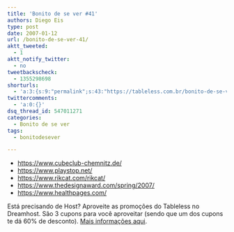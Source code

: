 ```yaml
---
title: 'Bonito de se ver #41'
authors: Diego Eis
type: post
date: 2007-01-12
url: /bonito-de-se-ver-41/
aktt_tweeted:
  - 1
aktt_notify_twitter:
  - no
tweetbackscheck:
  - 1355298698
shorturls:
  - 'a:3:{s:9:"permalink";s:43:"https://tableless.com.br/bonito-de-se-ver-41";s:7:"tinyurl";s:26:"https://tinyurl.com/3ctcrn3";s:4:"isgd";s:19:"https://is.gd/vX9ZaN";}'
twittercomments:
  - 'a:0:{}'
dsq_thread_id: 547011271
categories:
  - Bonito de se ver
tags:
  - bonitodesever

---
```

  * <https://www.cubeclub-chemnitz.de/>
  * <https://www.playstop.net/>
  * <https://www.rikcat.com/rikcat/>
  * <https://www.thedesignaward.com/spring/2007/>
  * <https://www.healthpages.com/>

Está precisando de Host? Aproveite as promoções do Tableless no Dreamhost. São 3 cupons para você aproveitar (sendo que um dos cupons te dá 60% de desconto). [Mais informações aqui][1].

 [1]: https://tableless.com.br/desconto-no-dreamhost